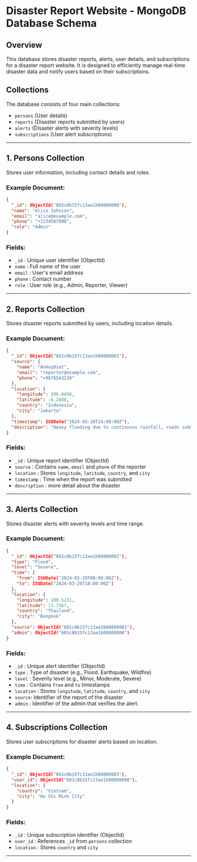 # **Disaster Report Website - MongoDB Database Schema**

## **Overview**
This database stores disaster reports, alerts, user details, and subscriptions for a disaster report website. It is designed to efficiently manage real-time disaster data and notify users based on their subscriptions.

## **Collections**
The database consists of four main collections:
- `persons` (User details)
- `reports` (Disaster reports submitted by users)
- `alerts` (Disaster alerts with severity levels)
- `subscriptions` (User alert subscriptions)

---

## **1. Persons Collection**
Stores user information, including contact details and roles.

### **Example Document:**
```json
{
  "_id": ObjectId("601c8b15fc13ae1b00000000"),
  "name": "Alice Johnson",
  "email": "alice@example.com",
  "phone": "+1234567890",
  "role": "Admin"
}
```

### **Fields:**
- `_id` : Unique user identifier (ObjectId)
- `name` : Full name of the user
- `email` : User's email address
- `phone` : Contact number
- `role` : User role (e.g., Admin, Reporter, Viewer)

---

## **2. Reports Collection**
Stores disaster reports submitted by users, including location details.

### **Example Document:**
```json
{
  "_id": ObjectId("601c8b15fc13ae1b00000001"),
  "source": {
    "name": "AnHuyDiet",
    "email": "reporter@example.com",
    "phone": "+9876543210"
  },
  "location": {
    "longitude": 106.8456,
    "latitude": -6.2088,
    "country": "Indonesia",
    "city": "Jakarta"
  },
  "timestamp": ISODate("2024-03-28T14:00:00Z"),
  "description": "Heavy flooding due to continuous rainfall, roads submerged."
}
```

### **Fields:**
- `_id` : Unique report identifier (ObjectId)
- `source` : Contains `name`, `email` and `phone` of the reporter
- `location` : Stores `longitude`, `latitude`, `country`, and `city`
- `timestamp` : Time when the report was submitted
- `description` : more detail about the disaster 

---

## **3. Alerts Collection**
Stores disaster alerts with severity levels and time range.

### **Example Document:**
```json
{
  "_id": ObjectId("601c8b15fc13ae1b00000002"),
  "type": "Flood",
  "level": "Severe",
  "time": {
    "from": ISODate("2024-03-28T08:00:00Z"),
    "to": ISODate("2024-03-28T18:00:00Z")
  },
  "location": {
    "longitude": 100.5231,
    "latitude": 13.7367,
    "country": "Thailand",
    "city": "Bangkok"
  },
  "source": ObjectId("601c8b15fc13ae1b00000001"),
  "admin": ObjectId("601c8b15fc13ae1b00000000")
}
```

### **Fields:**
- `_id` : Unique alert identifier (ObjectId)
- `type` : Type of disaster (e.g., Flood, Earthquake, Wildfire)
- `level` : Severity level (e.g., Minor, Moderate, Severe)
- `time` : Contains `from` and `to` timestamps
- `location` : Stores `longitude`, `latitude`, `country`, and `city`
- `source`: Identifier of the report of the disaster
- `admin` : Identifier of the admin that verifies the alert.

---

## **4. Subscriptions Collection**
Stores user subscriptions for disaster alerts based on location.

### **Example Document:**
```json
{
  "_id": ObjectId("601c8b15fc13ae1b00000003"),
  "user_id": ObjectId("601c8b15fc13ae1b00000000"),
  "location": {
    "country": "Vietnam",
    "city": "Ho Chi Minh City"
  }
}
```

### **Fields:**
- `_id` : Unique subscription identifier (ObjectId)
- `user_id` : References `_id` from `persons` collection
- `location` : Stores `country` and `city`

---
